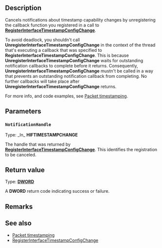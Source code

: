 ## Description

Cancels notifications about timestamp capability changes by unregistering the callback function you registered in a call to [**RegisterInterfaceTimestampConfigChange**](https://learn.microsoft.com/windows/win32/api/iphlpapi/nf-iphlpapi-registerinterfacetimestampconfigchange).

To avoid deadlock, you shouldn't call **UnregisterInterfaceTimestampConfigChange** in the context of the thread that's executing a callback that was specified to **RegisterInterfaceTimestampConfigChange**. This is because **UnregisterInterfaceTimestampConfigChange** waits for outstanding notification callbacks to complete before it returns. Consequently, **UnregisterInterfaceTimestampConfigChange** mustn't be called in a way that prevents an outstanding notification callback from completing. No further callbacks will take place after **UnregisterInterfaceTimestampConfigChange** returns.

For more info, and code examples, see [Packet timestamping](https://learn.microsoft.com/windows/win32/iphlp/packet-timestamping).

## Parameters

### `NotificationHandle`

Type: \_In\_ **HIFTIMESTAMPCHANGE**

The handle that was returned by [**RegisterInterfaceTimestampConfigChange**](https://learn.microsoft.com/windows/win32/api/iphlpapi/nf-iphlpapi-registerinterfacetimestampconfigchange). This identifies the registration to be canceled.

## Return value

Type: **[DWORD](https://learn.microsoft.com/windows/win32/winprog/windows-data-types)**

A **DWORD** return code indicating success or failure.

## Remarks

## See also

* [Packet timestamping](https://learn.microsoft.com/windows/win32/iphlp/packet-timestamping)
* [RegisterInterfaceTimestampConfigChange](https://learn.microsoft.com/windows/win32/api/iphlpapi/nf-iphlpapi-registerinterfacetimestampconfigchange)